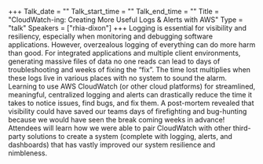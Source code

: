 +++
Talk_date = ""
Talk_start_time = ""
Talk_end_time = ""
Title = "CloudWatch-ing: Creating More Useful Logs & Alerts with AWS"
Type = "talk"
Speakers = ["rhia-dixon"]
+++
Logging is essential for visibility and resiliency, especially when monitoring and debugging software applications. However, overzealous logging of everything can do more harm than good. For integrated applications and multiple client environments, generating massive files of data no one reads can lead to days of troubleshooting and weeks of fixing the “fix”. The time lost multiplies when these logs live in various places with no system to sound the alarm. Learning to use AWS CloudWatch (or other cloud platforms) for streamlined, meaningful, centralized logging and alerts can drastically reduce the time it takes to notice issues, find bugs, and fix them.
A post-mortem revealed that visibility could have saved our teams days of firefighting and bug-hunting because we would have seen the break coming weeks in advance! Attendees will learn how we were able to pair CloudWatch with other third-party solutions to create a system (complete with logging, alerts, and dashboards) that has vastly improved our system resilience and nimbleness.
